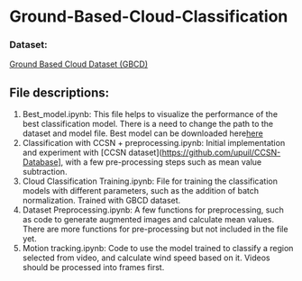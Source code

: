 # Ground-Based-Cloud-Classification

### Dataset: 
[Ground Based Cloud Dataset (GBCD)](https://github.com/Pulpy-y/Ground-Based-Cloud-Dataset)

## File descriptions:
1. Best_model.ipynb: This file helps to visualize the performance of the best classification model. There is a need to change the path to the dataset and model file. Best model can be downloaded here[here]( https://drive.google.com/file/d/1YDrlkTc5jv4zt8GY_TRQY1f2W57iAo_x/view?usp=sharing)
2. Classification with CCSN + preprocessing.ipynb: Initial implementation and experiment with [CCSN dataset](https://github.com/upuil/CCSN-Database], with a few pre-processing steps such as mean value subtraction.
3. Cloud Classification Training.ipynb: File for training the classification models with different parameters, such as the addition of batch normalization. Trained with GBCD dataset.
4. Dataset Preprocessing.ipynb: A few functions for preprocessing, such as code to generate augmented images and calculate mean values. There are more functions for pre-processing but not included in the file yet.
5. Motion tracking.ipynb: Code to use the model trained to classify a region selected from video, and calculate wind speed based on it. Videos should be processed into frames first.

   
